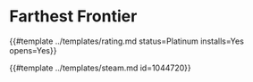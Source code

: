 # Farthest Frontier
<!-- script:Aliases [] -->

{{#template ../templates/rating.md status=Platinum installs=Yes opens=Yes}}

{{#template ../templates/steam.md id=1044720}}
